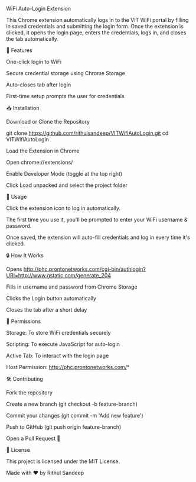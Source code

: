 WiFi Auto-Login Extension

This Chrome extension automatically logs in to the VIT WiFi portal by filling in saved credentials and submitting the login form. Once the extension is clicked, it opens the login page, enters the credentials, logs in, and closes the tab automatically.

🚀 Features

One-click login to WiFi

Secure credential storage using Chrome Storage

Auto-closes tab after login

First-time setup prompts the user for credentials

📥 Installation

Download or Clone the Repository

git clone https://github.com/rithulsandeep/VITWifiAutoLogin.git
cd VITWifiAutoLogin

Load the Extension in Chrome

Open chrome://extensions/

Enable Developer Mode (toggle at the top right)

Click Load unpacked and select the project folder

🔧 Usage

Click the extension icon to log in automatically.

The first time you use it, you'll be prompted to enter your WiFi username & password.

Once saved, the extension will auto-fill credentials and log in every time it's clicked.

🔒 How It Works

Opens http://phc.prontonetworks.com/cgi-bin/authlogin?URI=http://www.gstatic.com/generate_204

Fills in username and password from Chrome Storage

Clicks the Login button automatically

Closes the tab after a short delay

📌 Permissions

Storage: To store WiFi credentials securely

Scripting: To execute JavaScript for auto-login

Active Tab: To interact with the login page

Host Permission: http://phc.prontonetworks.com/*

🛠 Contributing

Fork the repository

Create a new branch (git checkout -b feature-branch)

Commit your changes (git commit -m 'Add new feature')

Push to GitHub (git push origin feature-branch)

Open a Pull Request 🚀

📜 License

This project is licensed under the MIT License.

Made with ❤️ by Rithul Sandeep
